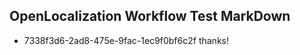 ## OpenLocalization Workflow Test MarkDown
* 7338f3d6-2ad8-475e-9fac-1ec9f0bf6c2f 
thanks!<!--HONumber=Mar16_HO3-->
